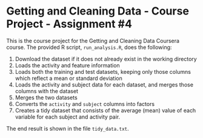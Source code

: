 # Getting and Cleaning Data - Course Project - Assignment #4

This is the course project for the Getting and Cleaning Data Coursera course.
The provided R script, `run_analysis.R`, does the following:

1. Download the dataset if it does not already exist in the working directory
2. Loads the activity and feature information
3. Loads both the training and test datasets, keeping only those columns which
   reflect a mean or standard deviation
4. Loads the activity and subject data for each dataset, and merges those
   columns with the dataset
5. Merges the two datasets
6. Converts the `activity` and `subject` columns into factors
7. Creates a tidy dataset that consists of the average (mean) value of each
   variable for each subject and activity pair.

The end result is shown in the file `tidy_data.txt`.
